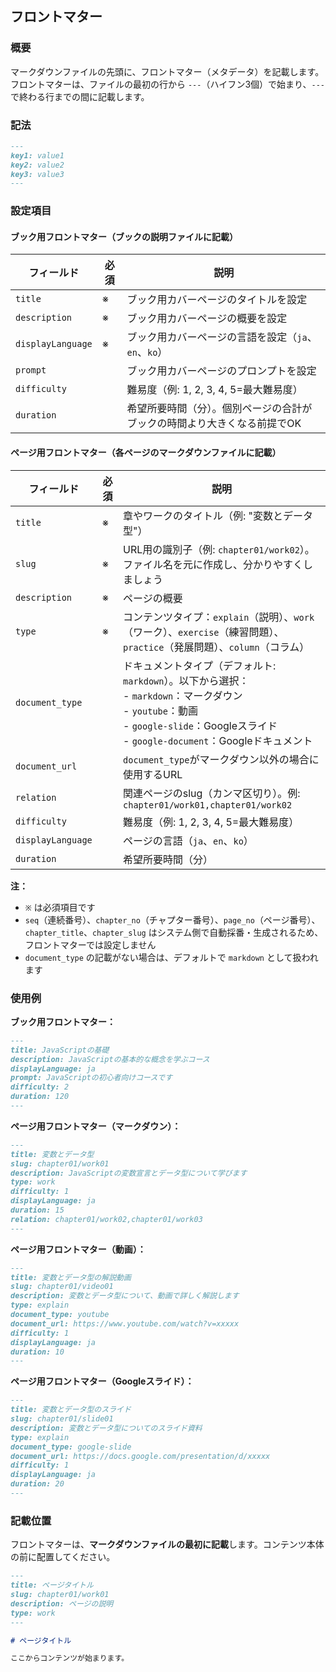 ## フロントマター

### 概要

マークダウンファイルの先頭に、フロントマター（メタデータ）を記載します。フロントマターは、ファイルの最初の行から `---`（ハイフン3個）で始まり、`---` で終わる行までの間に記載します。

### 記法

```markdown
---
key1: value1
key2: value2
key3: value3
---
```

### 設定項目

#### ブック用フロントマター（ブックの説明ファイルに記載）

| フィールド | 必須 | 説明 |
|-----------|------|------|
| `title` | ※ | ブック用カバーページのタイトルを設定 |
| `description` | ※ | ブック用カバーページの概要を設定 |
| `displayLanguage` | ※ | ブック用カバーページの言語を設定（`ja`、`en`、`ko`） |
| `prompt` | | ブック用カバーページのプロンプトを設定 |
| `difficulty` | | 難易度（例: 1, 2, 3, 4, 5=最大難易度） |
| `duration` | | 希望所要時間（分）。個別ページの合計がブックの時間より大きくなる前提でOK |

#### ページ用フロントマター（各ページのマークダウンファイルに記載）

| フィールド | 必須 | 説明 |
|-----------|------|------|
| `title` | ※ | 章やワークのタイトル（例: "変数とデータ型"） |
| `slug` | ※ | URL用の識別子（例: `chapter01/work02`）。ファイル名を元に作成し、分かりやすくしましょう |
| `description` | ※ | ページの概要 |
| `type` | ※ | コンテンツタイプ：`explain`（説明）、`work`（ワーク）、`exercise`（練習問題）、`practice`（発展問題）、`column`（コラム） |
| `document_type` | | ドキュメントタイプ（デフォルト: `markdown`）。以下から選択：<br>- `markdown`：マークダウン<br>- `youtube`：動画<br>- `google-slide`：Googleスライド<br>- `google-document`：Googleドキュメント |
| `document_url` | | `document_type`がマークダウン以外の場合に使用するURL |
| `relation` | | 関連ページのslug（カンマ区切り）。例: `chapter01/work01,chapter01/work02` |
| `difficulty` | | 難易度（例: 1, 2, 3, 4, 5=最大難易度） |
| `displayLanguage` | | ページの言語（`ja`、`en`、`ko`） |
| `duration` | | 希望所要時間（分） |

**注：**
- `※` は必須項目です
- `seq`（連続番号）、`chapter_no`（チャプター番号）、`page_no`（ページ番号）、`chapter_title`、`chapter_slug` はシステム側で自動採番・生成されるため、フロントマターでは設定しません
- `document_type` の記載がない場合は、デフォルトで `markdown` として扱われます

### 使用例

**ブック用フロントマター：**
```markdown
---
title: JavaScriptの基礎
description: JavaScriptの基本的な概念を学ぶコース
displayLanguage: ja
prompt: JavaScriptの初心者向けコースです
difficulty: 2
duration: 120
---
```

**ページ用フロントマター（マークダウン）：**
```markdown
---
title: 変数とデータ型
slug: chapter01/work01
description: JavaScriptの変数宣言とデータ型について学びます
type: work
difficulty: 1
displayLanguage: ja
duration: 15
relation: chapter01/work02,chapter01/work03
---
```

**ページ用フロントマター（動画）：**
```markdown
---
title: 変数とデータ型の解説動画
slug: chapter01/video01
description: 変数とデータ型について、動画で詳しく解説します
type: explain
document_type: youtube
document_url: https://www.youtube.com/watch?v=xxxxx
difficulty: 1
displayLanguage: ja
duration: 10
---
```

**ページ用フロントマター（Googleスライド）：**
```markdown
---
title: 変数とデータ型のスライド
slug: chapter01/slide01
description: 変数とデータ型についてのスライド資料
type: explain
document_type: google-slide
document_url: https://docs.google.com/presentation/d/xxxxx
difficulty: 1
displayLanguage: ja
duration: 20
---
```

### 記載位置

フロントマターは、**マークダウンファイルの最初に記載**します。コンテンツ本体の前に配置してください。

```markdown
---
title: ページタイトル
slug: chapter01/work01
description: ページの説明
type: work
---

# ページタイトル

ここからコンテンツが始まります。
```
